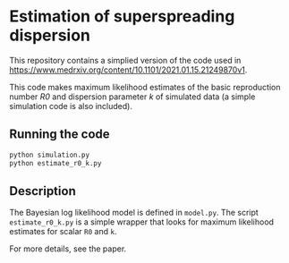 # Estimation of superspreading dispersion

This repository contains a simplied version of the code used in
https://www.medrxiv.org/content/10.1101/2021.01.15.21249870v1.

This code makes maximum likelihood estimates of the basic reproduction number *R0*
and dispersion parameter *k* of simulated data (a simple simulation code is also included).

## Running the code
```bash
python simulation.py
python estimate_r0_k.py
```

## Description
The Bayesian log likelihood model is defined in `model.py`.
The script `estimate_r0_k.py` is a simple wrapper
that looks for maximum likelihood estimates for scalar `R0` and `k`.

For more details, see the paper.
